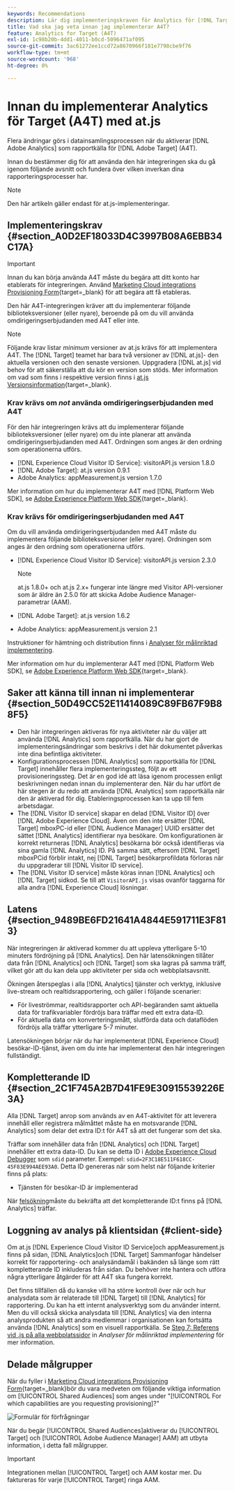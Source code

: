 ```yaml
---
keywords: Recommendations
description: Lär dig implementeringskraven för Analytics för [!DNL Target] (A4T) och vad du bör tänka på innan du implementerar den här integreringen.
title: Vad ska jag veta innan jag implementerar A4T?
feature: Analytics for Target (A4T)
exl-id: 1c98b20b-4dd1-4011-b0cd-5096471af095
source-git-commit: 3ac61272ee1ccd72a8670966f181e7798cbe9f76
workflow-type: tm+mt
source-wordcount: '968'
ht-degree: 0%

---
```


# Innan du implementerar Analytics för Target (A4T) med at.js

Flera ändringar görs i datainsamlingsprocessen när du aktiverar [!DNL Adobe Analytics] som rapportkälla för [!DNL Adobe Target] (A4T).

Innan du bestämmer dig för att använda den här integreringen ska du gå igenom följande avsnitt och fundera över vilken inverkan dina rapporteringsprocesser har.

>[!NOTE]
>
>Den här artikeln gäller endast för at.js-implementeringar.

## Implementeringskrav {#section_A0D2EF18033D4C3997B08A6EBB34C17A}

>[!IMPORTANT]
>
>Innan du kan börja använda A4T måste du begära att ditt konto har etablerats för integreringen. Använd [Marketing Cloud integrations Provisioning Form](https://survey.adobe.com/jfe/form/SV_ekBHTLSoP5Zki2y){target=_blank} för att begära att få etableras.

Den här A4T-integreringen kräver att du implementerar följande biblioteksversioner (eller nyare), beroende på om du vill använda omdirigeringserbjudanden med A4T eller inte.

>[!NOTE]
>
>Följande krav listar *minimum* versioner av at.js krävs för att implementera A4T. The [!DNL Target] teamet har bara två versioner av [!DNL at.js]- den aktuella versionen och den senaste versionen. Uppgradera [!DNL at.js] vid behov för att säkerställa att du kör en version som stöds. Mer information om vad som finns i respektive version finns i [at.js Versionsinformation](https://developer.adobe.com/target/implement/client-side/atjs/target-atjs-versions/){target=_blank}.

### Krav krävs om *not* använda omdirigeringserbjudanden med A4T

För den här integreringen krävs att du implementerar följande biblioteksversioner (eller nyare) om du inte planerar att använda omdirigeringserbjudanden med A4T. Ordningen som anges är den ordning som operationerna utförs.

* [!DNL Experience Cloud Visitor ID Service]: visitorAPI.js version 1.8.0
* [!DNL Adobe Target]: at.js version 0.9.1
* Adobe Analytics: appMeasurement.js version 1.7.0

Mer information om hur du implementerar A4T med [!DNL Platform Web SDK], se [Adobe Experience Platform Web SDK](https://developer.adobe.com/target/implement/client-side/aep-web-sdk/){target=_blank}.

### Krav krävs för omdirigeringserbjudanden med A4T

Om du vill använda omdirigeringserbjudanden med A4T måste du implementera följande biblioteksversioner (eller nyare). Ordningen som anges är den ordning som operationerna utförs.

* [!DNL Experience Cloud Visitor ID Service]: visitorAPI.js version 2.3.0

   >[!NOTE]
   >
   >at.js 1.8.0+ och at.js 2.x+ fungerar inte längre med Visitor API-versioner som är äldre än 2.5.0 för att skicka Adobe Audience Manager-parametrar (AAM).

* [!DNL Adobe Target]: at.js version 1.6.2

* Adobe Analytics: appMeasurement.js version 2.1

Instruktioner för hämtning och distribution finns i [Analyser för målinriktad implementering](/help/main/c-integrating-target-with-mac/a4t/a4timplementation.md).

Mer information om hur du implementerar A4T med [!DNL Platform Web SDK], se [Adobe Experience Platform Web SDK](https://developer.adobe.com/target/implement/client-side/aep-web-sdk/){target=_blank}.

## Saker att känna till innan ni implementerar {#section_50D49CC52E11414089C89FB67F9B88F5}

* Den här integreringen aktiveras för nya aktiviteter när du väljer att använda [!DNL Analytics] som rapportkälla. När du har gjort de implementeringsändringar som beskrivs i det här dokumentet påverkas inte dina befintliga aktiviteter.
* Konfigurationsprocessen [!DNL Analytics] som rapportkälla för [!DNL Target] innehåller flera implementeringssteg, följt av ett provisioneringssteg. Det är en god idé att läsa igenom processen enligt beskrivningen nedan innan du implementerar den. När du har utfört de här stegen är du redo att använda [!DNL Analytics] som rapportkälla när den är aktiverad för dig. Etableringsprocessen kan ta upp till fem arbetsdagar.
* The [!DNL Visitor ID service] skapar en delad [!DNL Visitor ID] över [!DNL Adobe Experience Cloud]. Även om den inte ersätter [!DNL Target] mboxPC-id eller [!DNL Audience Manager] UUID ersätter det sättet [!DNL Analytics] identifierar nya besökare. Om konfigurationen är korrekt returneras [!DNL Analytics] besökarna bör också identifieras via sina gamla [!DNL Analytics] ID. På samma sätt, eftersom [!DNL Target] mboxPCid förblir intakt, nej [!DNL Target] besökarprofildata förloras när du uppgraderar till [!DNL Visitor ID service].
* The [!DNL Visitor ID service] måste köras innan [!DNL Analytics] och [!DNL Target] sidkod. Se till att `VisitorAPI.js` visas ovanför taggarna för alla andra [!DNL Experience Cloud] lösningar.

## Latens {#section_9489BE6FD21641A4844E591711E3F813}

När integreringen är aktiverad kommer du att uppleva ytterligare 5-10 minuters fördröjning på [!DNL Analytics]. Den här latensökningen tillåter data från [!DNL Analytics] och [!DNL Target] som ska lagras på samma träff, vilket gör att du kan dela upp aktiviteter per sida och webbplatsavsnitt.

Ökningen återspeglas i alla [!DNL Analytics] tjänster och verktyg, inklusive live-stream och realtidsrapportering, och gäller i följande scenarier:

* För liveströmmar, realtidsrapporter och API-begäranden samt aktuella data för trafikvariabler fördröjs bara träffar med ett extra data-ID.
* För aktuella data om konverteringsmått, slutförda data och dataflöden fördröjs alla träffar ytterligare 5-7 minuter.

Latensökningen börjar när du har implementerat [!DNL Experience Cloud] besökar-ID-tjänst, även om du inte har implementerat den här integreringen fullständigt.

## Kompletterande ID {#section_2C1F745A2B7D41FE9E30915539226E3A}

Alla [!DNL Target] anrop som används av en A4T-aktivitet för att leverera innehåll eller registrera målmåttet måste ha en motsvarande [!DNL Analytics] som delar det extra ID:t för A4T så att det fungerar som det ska.

Träffar som innehåller data från [!DNL Analytics] och [!DNL Target] innehåller ett extra data-ID. Du kan se detta ID i [Adobe Experience Cloud Debugger](https://experienceleague.adobe.com/docs/debugger/using/experience-cloud-debugger.html) som `sdid` parameter. Exempel: `sdid=2F3C18E511F618CC-45F83E994AEE93A0`. Detta ID genereras när som helst när följande kriterier finns på plats:

* Tjänsten för besökar-ID är implementerad

När [felsökning](/help/main/c-integrating-target-with-mac/a4t/c-a4t-troubleshooting/a4t-troubleshooting.md)måste du bekräfta att det kompletterande ID:t finns på [!DNL Analytics] träffar.

## Loggning av analys på klientsidan {#client-side}

Om at.js [!DNL Experience Cloud Visitor ID Service]och appMeasurement.js finns på sidan, [!DNL Analytics]och [!DNL Target] Sammanfogar händelser korrekt för rapportering- och analysändamål i bakänden så länge som rätt kompletterande ID inkluderas från sidan. Du behöver inte hantera och utföra några ytterligare åtgärder för att A4T ska fungera korrekt.

Det finns tillfällen då du kanske vill ha större kontroll över när och hur analysdata som är relaterade till [!DNL Target] till [!DNL Analytics] för rapportering. Du kan ha ett internt analysverktyg som du använder internt. Men du vill också skicka analysdata till [!DNL Analytics] via den interna analysprodukten så att andra medlemmar i organisationen kan fortsätta använda [!DNL Analytics] som en visuell rapportkälla. Se [Steg 7: Referens vid .js på alla webbplatssidor](/help/main/c-integrating-target-with-mac/a4t/a4timplementation.md#step7) in *Analyser för målinriktad implementering* för mer information.

## Delade målgrupper

När du fyller i [Marketing Cloud integrations Provisioning Form](https://survey.adobe.com/jfe/form/SV_ekBHTLSoP5Zki2y){target=_blank}bör du vara medveten om följande viktiga information om [!UICONTROL Shared Audiences] som anges under &quot;[!UICONTROL For which capabilities are you requesting provisioning]?&quot;

![Formulär för förfrågningar](/help/main/c-integrating-target-with-mac/a4t/assets/request-form.png)

När du begär [!UICONTROL Shared Audiences]aktiverar du [!UICONTROL Target] och [!UICONTROL Adobe Audience Manager] AAM) att utbyta information, i detta fall målgrupper.

>[!IMPORTANT]
>
>Integrationen mellan [!UICONTROL Target] och AAM kostar mer. Du faktureras för varje [!UICONTROL Target] ringa AAM.
